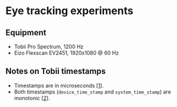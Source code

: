 # Eye tracking experiments

## Equipment
- Tobii Pro Spectrum, 1200 Hz
- Eizo Flexscan EV2451, 1920x1080 @ 60 Hz

## Notes on Tobii timestamps
- Timestamps are in microseconds [[1]].
- Both timestamps (`device_time_stamp` and `system_time_stamp`) are monotonic [[2]].

[1]: https://developer.tobiipro.com/commonconcepts/timestamp-and-timing.html
[2]: https://connect.tobii.com/s/article/What-is-the-difference-between-Device-Timestamp-and-System-Timestamp?language=en_US



